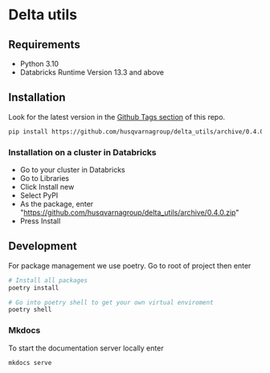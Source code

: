 # Delta utils

## Requirements

- Python 3.10
- Databricks Runtime Version 13.3 and above


## Installation

Look for the latest version in the [Github Tags section](https://github.com/husqvarnagroup/delta_utils/tags) of this repo.
```bash
pip install https://github.com/husqvarnagroup/delta_utils/archive/0.4.0.zip
```

### Installation on a cluster in Databricks

- Go to your cluster in Databricks
- Go to Libraries
- Click Install new
- Select PyPI
- As the package, enter "https://github.com/husqvarnagroup/delta_utils/archive/0.4.0.zip"
- Press Install

## Development

For package management we use poetry. Go to root of project then enter

``` bash
# Install all packages
poetry install

# Go into poetry shell to get your own virtual enviroment
poetry shell
```

### Mkdocs

To start the documentation server locally enter

```bash
mkdocs serve
```
